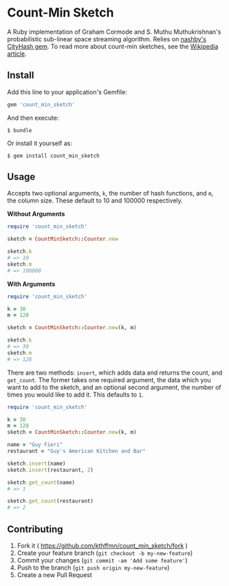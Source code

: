 # Count-Min Sketch

A Ruby implementation of Graham Cormode and S. Muthu Muthukrishnan's probabilistic sub-linear space streaming algorithm. Relies on [nashby's](https://github.com/nashby) [CityHash gem](https://github.com/nashby/cityhash). To read more about count-min sketches, see the [Wikipedia article](http://en.wikipedia.org/wiki/Count%E2%80%93min_sketch).

## Install

Add this line to your application's Gemfile:

```ruby
gem 'count_min_sketch'
```

And then execute:

    $ bundle

Or install it yourself as:

    $ gem install count_min_sketch

## Usage

Accepts two optional arguments, `k`, the number of hash functions, and `m`, the column size. These default to 10 and 100000 respectively.

**Without Arguments**

```ruby
require 'count_min_sketch'

sketch = CountMinSketch::Counter.new

sketch.k
# => 10
sketch.m
# => 100000
```

**With Arguments**

```ruby
require 'count_min_sketch'

k = 30
m = 128

sketch = CountMinSketch::Counter.new(k, m)

sketch.k
# => 30
sketch.m
# => 128
```

There are two methods: `insert`, which adds data and returns the count, and `get_count`. The former takes one required argument, the data which you want to add to the sketch, and an optional second argument, the number of times you would like to add it. This defaults to `1`.

```ruby
require 'count_min_sketch'

k = 30
m = 128
sketch = CountMinSketch::Counter.new(k, m)

name = "Guy Fieri"
restaurant = "Guy's American Kitchen and Bar"

sketch.insert(name)
sketch.insert(restaurant, 2)

sketch.get_count(name)
# => 1

sketch.get_count(restaurant)
# => 2
```

## Contributing

1. Fork it ( https://github.com/kthffmn/count_min_sketch/fork )
2. Create your feature branch (`git checkout -b my-new-feature`)
3. Commit your changes (`git commit -am 'Add some feature'`)
4. Push to the branch (`git push origin my-new-feature`)
5. Create a new Pull Request
